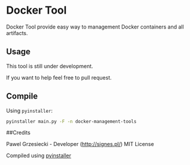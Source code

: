 # Docker Tool

Docker Tool provide easy way to management Docker containers and all artifacts.

## Usage

This tool is still under development.

If you want to help feel free to pull request.

## Compile

Using `pyinstaller`:

```bash
pyinstaller main.py -F -n docker-management-tools
```

##Credits

Pawel Grzesiecki - Developer (http://signes.pl/) MIT License

Compiled using [pyinstaller](http://www.pyinstaller.org/)
